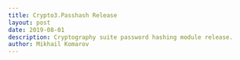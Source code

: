 ```yaml
---
title: Crypto3.Passhash Release
layout: post
date: 2019-08-01
description: Cryptography suite password hashing module release.
author: Mikhail Komarov
---
```


